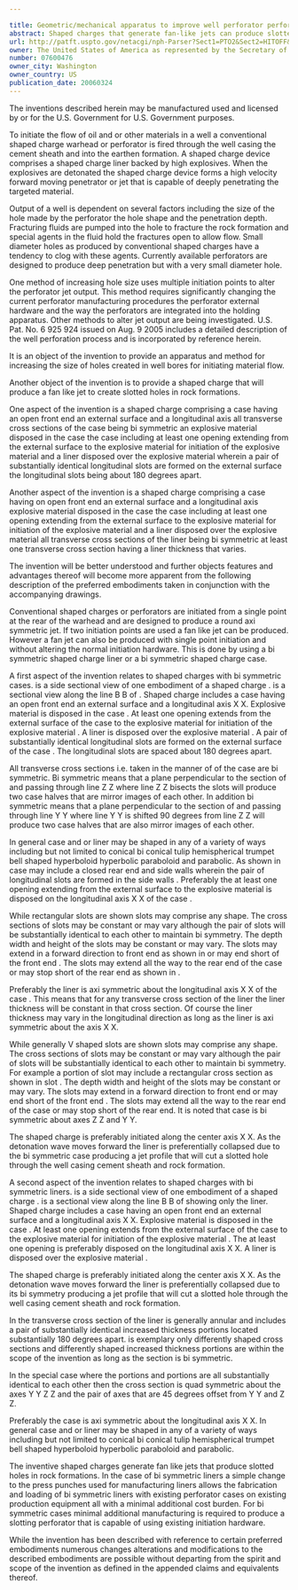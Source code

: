 ```yaml
---

title: Geometric/mechanical apparatus to improve well perforator performance
abstract: Shaped charges that generate fan-like jets can produce slotted holes in rock formations. A shaped charge includes a case having on open front end, an external surface and a longitudinal axis, all transverse cross-sections of the case being bi-symmetric; an explosive material disposed in the case, the case including at least one opening extending from the external surface to the explosive material for initiation of the explosive material; and a liner disposed over the explosive material; wherein a pair of substantially identical longitudinal slots are formed on the external surface, the longitudinal slots being about 180 degrees apart.
url: http://patft.uspto.gov/netacgi/nph-Parser?Sect1=PTO2&Sect2=HITOFF&p=1&u=%2Fnetahtml%2FPTO%2Fsearch-adv.htm&r=1&f=G&l=50&d=PALL&S1=07600476&OS=07600476&RS=07600476
owner: The United States of America as represented by the Secretary of the Army
number: 07600476
owner_city: Washington
owner_country: US
publication_date: 20060324
---
```

The inventions described herein may be manufactured used and licensed by or for the U.S. Government for U.S. Government purposes.

To initiate the flow of oil and or other materials in a well a conventional shaped charge warhead or perforator is fired through the well casing the cement sheath and into the earthen formation. A shaped charge device comprises a shaped charge liner backed by high explosives. When the explosives are detonated the shaped charge device forms a high velocity forward moving penetrator or jet that is capable of deeply penetrating the targeted material.

Output of a well is dependent on several factors including the size of the hole made by the perforator the hole shape and the penetration depth. Fracturing fluids are pumped into the hole to fracture the rock formation and special agents in the fluid hold the fractures open to allow flow. Small diameter holes as produced by conventional shaped charges have a tendency to clog with these agents. Currently available perforators are designed to produce deep penetration but with a very small diameter hole.

One method of increasing hole size uses multiple initiation points to alter the perforator jet output. This method requires significantly changing the current perforator manufacturing procedures the perforator external hardware and the way the perforators are integrated into the holding apparatus. Other methods to alter jet output are being investigated. U.S. Pat. No. 6 925 924 issued on Aug. 9 2005 includes a detailed description of the well perforation process and is incorporated by reference herein.

It is an object of the invention to provide an apparatus and method for increasing the size of holes created in well bores for initiating material flow.

Another object of the invention is to provide a shaped charge that will produce a fan like jet to create slotted holes in rock formations.

One aspect of the invention is a shaped charge comprising a case having an open front end an external surface and a longitudinal axis all transverse cross sections of the case being bi symmetric an explosive material disposed in the case the case including at least one opening extending from the external surface to the explosive material for initiation of the explosive material and a liner disposed over the explosive material wherein a pair of substantially identical longitudinal slots are formed on the external surface the longitudinal slots being about 180 degrees apart.

Another aspect of the invention is a shaped charge comprising a case having on open front end an external surface and a longitudinal axis explosive material disposed in the case the case including at least one opening extending from the external surface to the explosive material for initiation of the explosive material and a liner disposed over the explosive material all transverse cross sections of the liner being bi symmetric at least one transverse cross section having a liner thickness that varies.

The invention will be better understood and further objects features and advantages thereof will become more apparent from the following description of the preferred embodiments taken in conjunction with the accompanying drawings.

Conventional shaped charges or perforators are initiated from a single point at the rear of the warhead and are designed to produce a round axi symmetric jet. If two initiation points are used a fan like jet can be produced. However a fan jet can also be produced with single point initiation and without altering the normal initiation hardware. This is done by using a bi symmetric shaped charge liner or a bi symmetric shaped charge case.

A first aspect of the invention relates to shaped charges with bi symmetric cases. is a side sectional view of one embodiment of a shaped charge . is a sectional view along the line B B of . Shaped charge includes a case having an open front end an external surface and a longitudinal axis X X. Explosive material is disposed in the case . At least one opening extends from the external surface of the case to the explosive material for initiation of the explosive material . A liner is disposed over the explosive material . A pair of substantially identical longitudinal slots are formed on the external surface of the case . The longitudinal slots are spaced about 180 degrees apart.

All transverse cross sections i.e. taken in the manner of of the case are bi symmetric. Bi symmetric means that a plane perpendicular to the section of and passing through line Z Z where line Z Z bisects the slots will produce two case halves that are mirror images of each other. In addition bi symmetric means that a plane perpendicular to the section of and passing through line Y Y where line Y Y is shifted 90 degrees from line Z Z will produce two case halves that are also mirror images of each other.

In general case and or liner may be shaped in any of a variety of ways including but not limited to conical bi conical tulip hemispherical trumpet bell shaped hyperboloid hyperbolic paraboloid and parabolic. As shown in case may include a closed rear end and side walls wherein the pair of longitudinal slots are formed in the side walls . Preferably the at least one opening extending from the external surface to the explosive material is disposed on the longitudinal axis X X of the case .

While rectangular slots are shown slots may comprise any shape. The cross sections of slots may be constant or may vary although the pair of slots will be substantially identical to each other to maintain bi symmetry. The depth width and height of the slots may be constant or may vary. The slots may extend in a forward direction to front end as shown in or may end short of the front end . The slots may extend all the way to the rear end of the case or may stop short of the rear end as shown in .

Preferably the liner is axi symmetric about the longitudinal axis X X of the case . This means that for any transverse cross section of the liner the liner thickness will be constant in that cross section. Of course the liner thickness may vary in the longitudinal direction as long as the liner is axi symmetric about the axis X X.

While generally V shaped slots are shown slots may comprise any shape. The cross sections of slots may be constant or may vary although the pair of slots will be substantially identical to each other to maintain bi symmetry. For example a portion of slot may include a rectangular cross section as shown in slot . The depth width and height of the slots may be constant or may vary. The slots may extend in a forward direction to front end or may end short of the front end . The slots may extend all the way to the rear end of the case or may stop short of the rear end. It is noted that case is bi symmetric about axes Z Z and Y Y.

The shaped charge is preferably initiated along the center axis X X. As the detonation wave moves forward the liner is preferentially collapsed due to the bi symmetric case producing a jet profile that will cut a slotted hole through the well casing cement sheath and rock formation.

A second aspect of the invention relates to shaped charges with bi symmetric liners. is a side sectional view of one embodiment of a shaped charge . is a sectional view along the line B B of showing only the liner. Shaped charge includes a case having an open front end an external surface and a longitudinal axis X X. Explosive material is disposed in the case . At least one opening extends from the external surface of the case to the explosive material for initiation of the explosive material . The at least one opening is preferably disposed on the longitudinal axis X X. A liner is disposed over the explosive material .

The shaped charge is preferably initiated along the center axis X X. As the detonation wave moves forward the liner is preferentially collapsed due to its bi symmetry producing a jet profile that will cut a slotted hole through the well casing cement sheath and rock formation.

In the transverse cross section of the liner is generally annular and includes a pair of substantially identical increased thickness portions located substantially 180 degrees apart. is exemplary only differently shaped cross sections and differently shaped increased thickness portions are within the scope of the invention as long as the section is bi symmetric.

In the special case where the portions and portions are all substantially identical to each other then the cross section is quad symmetric about the axes Y Y Z Z and the pair of axes that are 45 degrees offset from Y Y and Z Z.

Preferably the case is axi symmetric about the longitudinal axis X X. In general case and or liner may be shaped in any of a variety of ways including but not limited to conical bi conical tulip hemispherical trumpet bell shaped hyperboloid hyperbolic paraboloid and parabolic.

The inventive shaped charges generate fan like jets that produce slotted holes in rock formations. In the case of bi symmetric liners a simple change to the press punches used for manufacturing liners allows the fabrication and loading of bi symmetric liners with existing perforator cases on existing production equipment all with a minimal additional cost burden. For bi symmetric cases minimal additional manufacturing is required to produce a slotting perforator that is capable of using existing initiation hardware.

While the invention has been described with reference to certain preferred embodiments numerous changes alterations and modifications to the described embodiments are possible without departing from the spirit and scope of the invention as defined in the appended claims and equivalents thereof.

